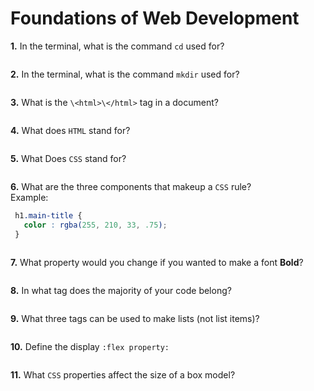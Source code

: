 # Foundations of Web Development

**1.** In the terminal, what is the command `cd` used for?
<!-- enter you answer in the space below -->
```change directory

```

**2.** In the terminal, what is the command `mkdir` used for?
<!-- enter you answer in the space below -->
```make directory

```

**3.** What is the `\<html>\</html>` tag in a document?
<!-- enter you answer in the space below -->
```goes in the head which gives overall info about the page to the web browser

```

**4.** What does `HTML` stand for?
<!-- enter you answer in the space below -->
```hyper text markup language

```

**5.** What Does `CSS` stand for?
<!-- enter you answer in the space below -->
```Cascading Style Sheets

```

**6.** What are the three components that makeup a `CSS` rule? <br> Example:
```css
 h1.main-title {
   color : rgba(255, 210, 33, .75);
 }
```
<!-- enter you answer in the space below -->
```property, class, ????

```

**7.** What property would you change if you wanted to make a font **Bold**?
<!-- enter you answer in the space below -->
```Emphasis?

```

**8.** In what tag does the majority of your code belong?
<!-- enter you answer in the space below -->
```body

```

**9.** What three tags can be used to make lists (not list items)?
<!-- enter you answer in the space below -->
```ul, ??,??

```

**10.** Define the display `:flex property:`
<!-- enter you answer in the space below -->
```???

```

**11.** What `CSS` properties affect the size of a box model?
<!-- enter you answer in the space below -->
```????

```
